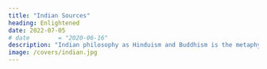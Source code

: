 ```yaml
---
title: "Indian Sources"
heading: Enlightened
date: 2022-07-05
# date        = "2020-06-16"
description: "Indian philosophy as Hinduism and Buddhism is the metaphysical foundation of Superphysics"
image: /covers/indian.jpg
---
```

